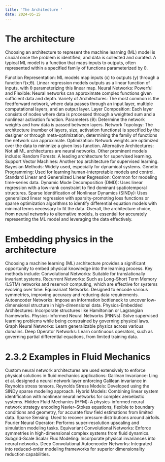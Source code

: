 ```yaml
---
title: 'The Architecture '
date: 2024-05-15
---
```

The architecture 
======
Choosing an architecture to represent the machine learning (ML) model is crucial once the problem is identified, and data is collected and curated. A typical ML model is a function that maps inputs to outputs, often represented within a specified family of functions parameterized by θ. 

Function Representation:
    ML models map inputs (x) to outputs (y) through a function f(x;θ).
    Linear regression models outputs as a linear function of inputs, with θ parameterizing this linear map.
Neural Networks:
    Powerful and Flexible: Neural networks can approximate complex functions given sufficient data and depth.
    Variety of Architectures: The most common is the feedforward network, where data passes through an input layer, multiple computational layers, and an output layer.
    Layer Composition: Each layer consists of nodes where data is processed through a weighted sum and a nonlinear activation function.
    Parameters (θ): Determine the network weights and how data is passed between layers.
    Network Topology: The architecture (number of layers, size, activation functions) is specified by the designer or through meta-optimization, determining the family of functions the network can approximate.
Optimization:
    Network weights are optimized over the data to minimize a given loss function.
Alternative Architectures:
    Not all ML architectures are neural networks. Other prominent models include:
        Random Forests: A leading architecture for supervised learning.
        Support Vector Machines: Another top architecture for supervised learning.
        Bayesian Methods: Widely used, especially for dynamical systems.
        Genetic Programming: Used for learning human-interpretable models and control.
        Standard Linear and Generalized Linear Regression: Common for modeling time-series data.
        Dynamic Mode Decomposition (DMD): Uses linear regression with a low-rank constraint to find dominant spatiotemporal structures.
        Sparse Identification of Nonlinear Dynamics (SINDy): Uses generalized linear regression with sparsity-promoting loss functions or sparse optimization algorithms to identify differential equation models with minimal terms necessary to fit the data.
Overall, the architecture choice, from neural networks to alternative models, is essential for accurately representing the ML model and leveraging the data effectively.

Embedding physics in the architecture
======
Choosing a machine learning (ML) architecture provides a significant opportunity to embed physical knowledge into the learning process. Key methods include:
    Convolutional Networks: Suitable for translationally invariant systems.
    Recurrent Networks: Such as Long-Short Term Memory (LSTM) networks and reservoir computing, which are effective for systems evolving over time.
    Equivariant Networks: Designed to encode various symmetries, improving accuracy and reducing data requirements.
    Autoencoder Networks: Impose an information bottleneck to uncover low-dimensional structure in high-dimensional data.
    Physics-Embedded Architectures: Incorporate structures like Hamiltonian or Lagrangian frameworks.
    Physics-Informed Neural Networks (PINNs): Solve supervised learning problems while being constrained by governing physical laws.
    Graph Neural Networks: Learn generalizable physics across various domains.
    Deep Operator Networks: Learn continuous operators, such as governing partial differential equations, from limited training data.

2.3.2 Examples in Fluid Mechanics
======
Custom neural network architectures are used extensively to enforce physical solutions in fluid mechanics applications:
    Galilean Invariance: Ling et al. designed a neural network layer enforcing Galilean invariance in Reynolds stress tensors.
    Reynolds Stress Models: Developed using the SINDy sparse modeling approach.
    Hybrid Models: Combining linear system identification with nonlinear neural networks for complex aeroelastic systems.
    Hidden Fluid Mechanics (HFM): A physics-informed neural network strategy encoding Navier–Stokes equations, flexible to boundary conditions and geometry, for accurate flow field estimations from limited data.
    Sparse Sensing: Used to recover pressure distributions around airfoils.
    Fourier Neural Operator: Performs super-resolution upscaling and simulation modeling tasks.
    Equivariant Convolutional Networks: Enforce symmetries in high-dimensional complex systems from fluid dynamics.
    Subgrid-Scale Scalar Flux Modeling: Incorporate physical invariances into neural networks.
    Deep Convolutional Autoencoder Networks: Integrated into reduced-order modeling frameworks for superior dimensionality reduction capabilities.



